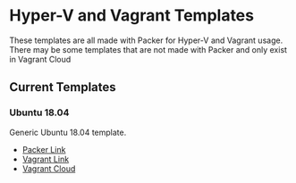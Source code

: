 # Hyper-V and Vagrant Templates

These templates are all made with Packer for Hyper-V and Vagrant usage. There may be some templates that are not made with Packer and only exist in Vagrant Cloud

## Current Templates

### Ubuntu 18.04

Generic Ubuntu 18.04 template.

- [Packer Link](https://github.com/iamaleks/hyperv-packer-vagrant-templates/tree/master/Ubuntu-18.04-Packer)
- [Vagrant Link](https://github.com/iamaleks/hyperv-packer-vagrant-templates/tree/master/Ubuntu-18.04-Vagrant)
- [Vagrant Cloud](https://app.vagrantup.com/iamaleks/boxes/Ubuntu-18.04)
